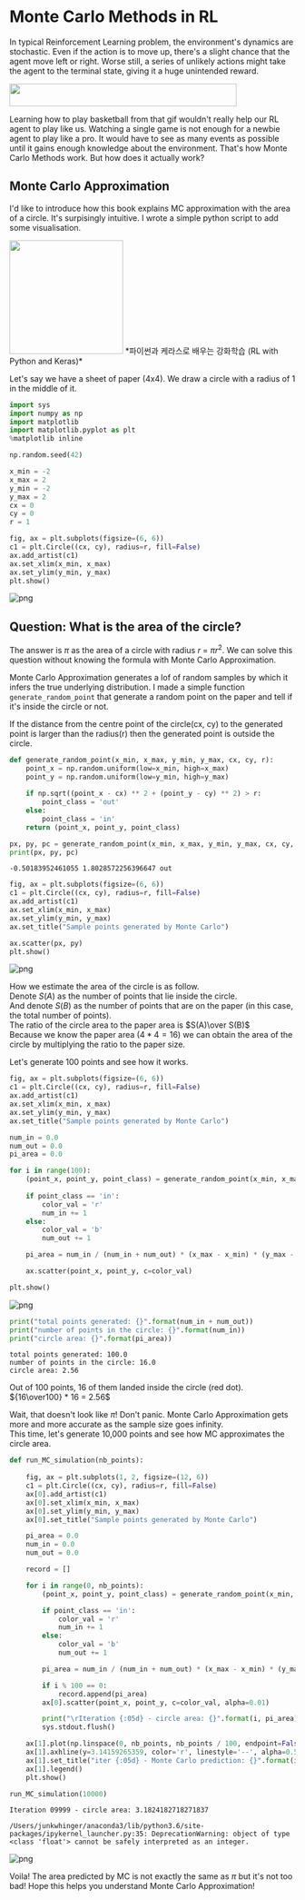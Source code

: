 
# Monte Carlo Methods in RL

In typical Reinforcement Learning problem, the environment's dynamics are stochastic. Even if the action is to move up, there's a slight chance that the agent move left or right. Worse still, a series of unlikely actions might take the agent to the terminal state, giving it a huge unintended reward.


<img src="assets/unlikely_event.gif" width="400" height="40"/>

Learning how to play basketball from that gif wouldn't really help our RL agent to play like us. 
Watching a single game is not enough for a newbie agent to play like a pro. It would have to see as many events as possible until it gains enough knowledge about the environment. That's how Monte Carlo Methods work. But how does it actually work?

## Monte Carlo Approximation

I'd like to introduce how this book explains MC approximation with the area of a circle. It's surpisingly intuitive. I wrote a simple python script to add some visualisation.

<img src="assets/Keras_RL_book.JPG" width="200">
*파이썬과 케라스로 배우는 강화학습 (RL with Python and Keras)*

Let's say we have a sheet of paper (4x4). We draw a circle with a radius of 1 in the middle of it. 


```python
import sys
import numpy as np
import matplotlib
import matplotlib.pyplot as plt
%matplotlib inline

np.random.seed(42)
```


```python
x_min = -2
x_max = 2
y_min = -2
y_max = 2
cx = 0
cy = 0
r = 1
```


```python
fig, ax = plt.subplots(figsize=(6, 6))
c1 = plt.Circle((cx, cy), radius=r, fill=False)
ax.add_artist(c1)
ax.set_xlim(x_min, x_max)
ax.set_ylim(y_min, y_max)
plt.show()
```


![png](MonteCarloApproximation_files/MonteCarloApproximation_5_0.png)


## Question: What is the area of the circle?

The answer is $\pi$ as the area of a circle with radius $r$ = $\pi r^2$.
We can solve this question without knowing the formula with Monte Carlo Approximation.

Monte Carlo Approximation generates a lof of random samples by which it infers the true underlying distribution.
I made a simple function `generate_random_point` that generate a random point on the paper and tell if it's inside the circle or not.

If the distance from the centre point of the circle(cx, cy) to the generated point is larger than the radius(r) then the generated point is outside the circle.


```python
def generate_random_point(x_min, x_max, y_min, y_max, cx, cy, r):
    point_x = np.random.uniform(low=x_min, high=x_max)
    point_y = np.random.uniform(low=y_min, high=y_max)
    
    if np.sqrt((point_x - cx) ** 2 + (point_y - cy) ** 2) > r:
        point_class = 'out'
    else:
        point_class = 'in'
    return (point_x, point_y, point_class)
```


```python
px, py, pc = generate_random_point(x_min, x_max, y_min, y_max, cx, cy, r)
print(px, py, pc)
```

    -0.50183952461055 1.8028572256396647 out



```python
fig, ax = plt.subplots(figsize=(6, 6))
c1 = plt.Circle((cx, cy), radius=r, fill=False)
ax.add_artist(c1)
ax.set_xlim(x_min, x_max)
ax.set_ylim(y_min, y_max)
ax.set_title("Sample points generated by Monte Carlo")

ax.scatter(px, py)
plt.show()
```


![png](MonteCarloApproximation_files/MonteCarloApproximation_9_0.png)


How we estimate the area of the circle is as follow.   
Denote $S(A)$ as the number of points that lie inside the circle.   
And denote $S(B)$ as the number of points that are on the paper (in this case, the total number of points).  
The ratio of the circle area to the paper area is $S(A)\over S(B)$  
Because we know the paper area ($4*4 = 16$) we can obtain the area of the circle by multiplying the ratio to the paper size.

Let's generate 100 points and see how it works.


```python
fig, ax = plt.subplots(figsize=(6, 6))
c1 = plt.Circle((cx, cy), radius=r, fill=False)
ax.add_artist(c1)
ax.set_xlim(x_min, x_max)
ax.set_ylim(y_min, y_max)
ax.set_title("Sample points generated by Monte Carlo")

num_in = 0.0
num_out = 0.0
pi_area = 0.0

for i in range(100):
    (point_x, point_y, point_class) = generate_random_point(x_min, x_max, y_min, y_max, cx, cy, r)
    
    if point_class == 'in':
        color_val = 'r'
        num_in += 1
    else:
        color_val = 'b'
        num_out += 1

    pi_area = num_in / (num_in + num_out) * (x_max - x_min) * (y_max - y_min)

    ax.scatter(point_x, point_y, c=color_val)

plt.show()
```


![png](MonteCarloApproximation_files/MonteCarloApproximation_12_0.png)



```python
print("total points generated: {}".format(num_in + num_out))
print("number of points in the circle: {}".format(num_in))
print("circle area: {}".format(pi_area))
```

    total points generated: 100.0
    number of points in the circle: 16.0
    circle area: 2.56


Out of 100 points, 16 of them landed inside the circle (red dot). ${16\over100} * 16 = 2.56$

Wait, that doesn't look like $\pi$! 
Don't panic. Monte Carlo Approximation gets more and more accurate as the sample size goes infinity.  
This time, let's generate 10,000 points and see how MC approximates the circle area.


```python
def run_MC_simulation(nb_points):
    
    fig, ax = plt.subplots(1, 2, figsize=(12, 6))
    c1 = plt.Circle((cx, cy), radius=r, fill=False)
    ax[0].add_artist(c1)
    ax[0].set_xlim(x_min, x_max)
    ax[0].set_ylim(y_min, y_max)
    ax[0].set_title("Sample points generated by Monte Carlo")

    pi_area = 0.0
    num_in = 0.0
    num_out = 0.0

    record = []

    for i in range(0, nb_points):
        (point_x, point_y, point_class) = generate_random_point(x_min, x_max, y_min, y_max, cx, cy, r)

        if point_class == 'in':
            color_val = 'r'
            num_in += 1
        else:
            color_val = 'b'
            num_out += 1

        pi_area = num_in / (num_in + num_out) * (x_max - x_min) * (y_max - y_min)

        if i % 100 == 0:
            record.append(pi_area)
        ax[0].scatter(point_x, point_y, c=color_val, alpha=0.01)

        print("\rIteration {:05d} - circle area: {}".format(i, pi_area), end="")
        sys.stdout.flush()

    ax[1].plot(np.linspace(0, nb_points, nb_points / 100, endpoint=False), record, label='MC pi area')
    ax[1].axhline(y=3.14159265359, color='r', linestyle='--', alpha=0.5, label='true pi area')
    ax[1].set_title("iter {:05d} - Monte Carlo prediction: {}".format(i, pi_area))
    ax[1].legend()
    plt.show()

```


```python
run_MC_simulation(10000)
```

    Iteration 09999 - circle area: 3.1824182718271837

    /Users/junkwhinger/anaconda3/lib/python3.6/site-packages/ipykernel_launcher.py:35: DeprecationWarning: object of type <class 'float'> cannot be safely interpreted as an integer.



![png](MonteCarloApproximation_files/MonteCarloApproximation_16_2.png)


Voila! The area predicted by MC is not exactly the same as $\pi$ but it's not too bad! Hope this helps you understand Monte Carlo Approximation!
